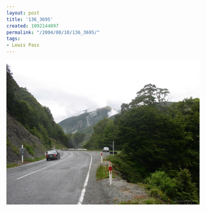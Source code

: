 ```yaml
---
layout: post
title: '136_3695'
created: 1092144097
permalink: "/2004/08/10/136_3695/"
tags:
- Lewis Pass
---
```


<img src="/image/images/136_3695-1259.jpg"/>

